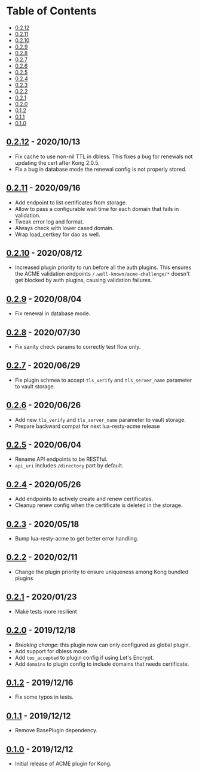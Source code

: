 # Table of Contents

- [0.2.12](#0212---20201013)
- [0.2.11](#0211---20200916)
- [0.2.10](#0210---20200812)
- [0.2.9](#029---20200804)
- [0.2.8](#028---20200730)
- [0.2.7](#027---20200629)
- [0.2.6](#026---20200626)
- [0.2.5](#025---20200604)
- [0.2.4](#024---20200526)
- [0.2.3](#023---20200518)
- [0.2.2](#022---20200211)
- [0.2.1](#021---20200123)
- [0.2.0](#020---20191218)
- [0.1.2](#012---20191216)
- [0.1.1](#011---20191212)
- [0.1.0](#010---20191212)

##  [0.2.12] - 2020/10/13

- Fix cache to use non-nil TTL in dbless. This fixes a bug for renewals not updating the cert
after Kong 2.0.5.
- Fix a bug in database mode the renewal config is not properly stored.

##  [0.2.11] - 2020/09/16

- Add endpoint to list certificates from storage.
- Allow to pass a configurable wait time for each domain that fails in validation.
- Tweak error log and format.
- Always check with lower cased domain.
- Wrap load_certkey for dao as well.

##  [0.2.10] - 2020/08/12

- Increased plugin priority to run before all the auth plugins. This ensures the ACME
validation endpoints `/.well-known/acme-challenge/*` doesn't get blocked by auth plugins,
causing validation failures.

##  [0.2.9] - 2020/08/04

- Fix renewal in database mode.

##  [0.2.8] - 2020/07/30

- Fix sanity check params to correctly test flow only.

##  [0.2.7] - 2020/06/29

- Fix plugin schmea to accept `tls_verify` and `tls_server_name` parameter to vault storage.

##  [0.2.6] - 2020/06/26

- Add new `tls_verify` and `tls_server_name` parameter to vault storage.
- Prepare backward compat for next lua-resty-acme release

##  [0.2.5] - 2020/06/04

- Rename API endpoints to be RESTful.
- `api_uri` includes `/directory` part by default.

##  [0.2.4] - 2020/05/26

- Add endpoints to actively create and renew certificates.
- Cleanup renew config when the certificate is deleted in the storage.

##  [0.2.3] - 2020/05/18

- Bump lua-resty-acme to get better error handling.

##  [0.2.2] - 2020/02/11

- Change the plugin priority to ensure uniqueness among Kong bundled plugins

##  [0.2.1] - 2020/01/23

- Make tests more resilient

##  [0.2.0] - 2019/12/18

- *Breaking change*: this plugin now can only configured as global plugin.
- Add support for dbless mode.
- Add `tos_accepted` to plugin config if using Let's Encrypt.
- Add `domains` to plugin config to include domains that needs certificate.

##  [0.1.2] - 2019/12/16

- Fix some typos in tests.

##  [0.1.1] - 2019/12/12

- Remove BasePlugin dependency.

##  [0.1.0] - 2019/12/12

- Initial release of ACME plugin for Kong.


[0.2.12]: https://github.com/Kong/kong-plugin-acme/compare/0.2.11...0.2.12
[0.2.11]: https://github.com/Kong/kong-plugin-acme/compare/0.2.10...0.2.11
[0.2.10]: https://github.com/Kong/kong-plugin-acme/compare/0.2.9...0.2.10
[0.2.9]: https://github.com/Kong/kong-plugin-acme/compare/0.2.8...0.2.9
[0.2.8]: https://github.com/Kong/kong-plugin-acme/compare/0.2.7...0.2.8
[0.2.7]: https://github.com/Kong/kong-plugin-acme/compare/0.2.6...0.2.7
[0.2.6]: https://github.com/Kong/kong-plugin-acme/compare/0.2.5...0.2.6
[0.2.5]: https://github.com/Kong/kong-plugin-acme/compare/0.2.4...0.2.5
[0.2.4]: https://github.com/Kong/kong-plugin-acme/compare/0.2.3...0.2.4
[0.2.3]: https://github.com/Kong/kong-plugin-acme/compare/0.2.2...0.2.3
[0.2.2]: https://github.com/Kong/kong-plugin-acme/compare/0.2.1...0.2.2
[0.2.1]: https://github.com/Kong/kong-plugin-acme/compare/0.2.0...0.2.1
[0.2.0]: https://github.com/Kong/kong-plugin-acme/compare/0.1.2...0.2.0
[0.1.2]: https://github.com/Kong/kong-plugin-acme/compare/0.1.1...0.1.2
[0.1.1]: https://github.com/Kong/kong-plugin-acme/compare/0.1.0...0.1.1
[0.1.0]: https://github.com/Kong/kong-plugin-acme/commit/8b250b72218a350b71723670005c3c355e5d73b4
